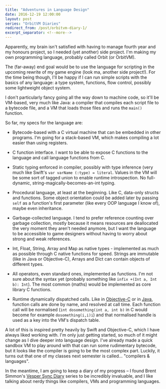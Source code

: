 ```yaml
---
title: "Adventures in Language Design"
date: 2016-12-19 12:00:00
layout: post
series: "OrbitVM Diaries"
redirect_from: /post/orbitvm-diary-1/
excerpt_separator: <!--more-->
---
```


Apparently, my brain isn't satisfied with having to manage fourth year and my
honours project, so I needed (yet another) side project. I'm making my own
programming language, probably called Orbit (or OrbitVM).

The (far-away) end goal would be to use the language for scripting in the
upcoming rewrite of my game engine (look ma, another side project!). For the
time being though, I'll be happy if I can run simple scripts with the basics of
any language: a type system, functions, flow control, possibly some lightweight
object system.

I don't particularly fancy going all the way down to machine code, so it'll be
VM-based, very much like Java: a compiler that compiles each script file to a
bytecode file, and a VM that loads those files and runs the `main()` function.

<!--more-->

So far, my specs for the language are:

 * Bytecode-based with a C virtual machine that can be embedded in other
   programs. I'm going for a stack-based VM, which makes compiling a lot easier
   than using registers.

 * C function interface. I want to be able to expose C functions to the language
   and call language functions from C.

 * Static typing enforced in compiler, possibly with type inference (very much
   like Swift's `var varName (:type) = literal`. Values in the VM will be some
   sort of tagged union to enable runtime introspection. No full-dynamic,
   string-magically-becomes-an-int typing.

 * Procedural language, at least at the beginning. Like C, data-only structs and
   functions. Some object orientation could be added later by passing `self` as
   a function's first parameter (like every OOP language I know of), maybe even
   inheritance.

 * Garbage-collected language. I tend to prefer reference counting over garbage
   collection, mostly because it means resources are deallocated the very moment
   they aren't needed anymore, but I want the language to be accessible to game
   designers without having to worry about strong and weak references.

 * Int, Float, String, Array and Map as native types - implemented as much as
   possible through C native functions for speed. Strings are immutable (like in
   Java or Objective-C), Arrays and Dict can contain objects of different types.

 * All operators, even standard ones, implemented as functions. I'm not sure
   about the syntax yet (probably something like `infix +(Int a, Int b): Int`).
   The most common (maths) would be implemented as core library C functions.

 * Runtime dynamically dispatched calls. Like in [Objective-C][1] or in
   [Java][2], function calls are done by name, and resolved at call time. Each
   function call will be normalised (`int dosomething(int a, int b)` in C would
   become for example `dosomething(i,i)i`) and that normalised handle is used as a
   key into the VM's dispatch table.

A lot of this is inspired pretty heavily by Swift and Objective-C, which I have
always liked working with. I'm only just getting started, so much of it might
change as I dive deeper into language design. I've already made a quick sandbox
VM to play around with that can run some rudimentary bytecode, but it looks like
the compiler is going to be the most complex part. Luckily, it turns out that one
of my classes next semester is called... "compilers & languages".

In the meantime, I am going to keep a diary of my progress – I found
Brent Simmon's [Vesper Sync Diary][3] series to be incredibly invaluable, and I
like talking about nerdy things like compilers, VMs and programming languages.

 [1]: https://www.mikeash.com/pyblog/friday-qa-2012-11-16-lets-build-objc_msgsend.html
 [2]: https://docs.oracle.com/javase/specs/jvms/se7/html/jvms-6.html#jvms-6.5.invokedynamic
 [3]: http://inessential.com/vespersyncdiary
